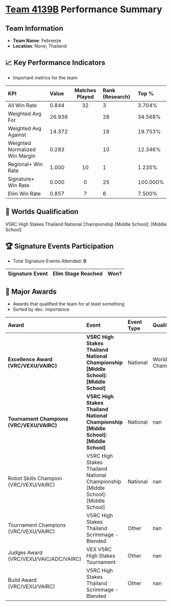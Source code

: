 # [Team 4139B](https://https://www.robotevents.com/teams/V5RC/4139B) Performance Summary

##  Team Information
- **Team Name**: Febreeze
- **Location**: None; Thailand

## 📈 Key Performance Indicators
- Important metrics for the team

| KPI | Value | Matches Played | Rank (Research) | Top % |
|:---|:-----|:--------------:|:----|:-----|
| All Win Rate | 0.844 | 32 | 3 | 3.704% |
| Weighted Avg For | 26.936 |  | 28 | 34.568% |
| Weighted Avg Against | 14.372 |  | 16 | 19.753% |
| Weighted Normalized Win Margin | 0.283 |  | 10 | 12.346% |
| Regional+ Win Rate | 1.000 | 10 | 1 | 1.235% |
| Signature+ Win Rate | 0.000 | 0 | 25 | 100.000% |
| Elim Win Rate | 0.857 | 7 | 6 | 7.500% |


## 🎯 Worlds Qualification
V5RC High Stakes Thailand National Championship [Middle School]: [Middle School]

## 🏆 Signature Events Participation
- Total Signature Events Attended: **0**

| Signature Event | Elim Stage Reached | Won? |
|:----------------|:-------------------|:----|


## 🥇 Major Awards
- Awards that qualified the team for at least something
- Sorted by dec. importance

| Award | Event | Event Type | Qualification |
|:------|:------|:-----------|:--------------|
| **Excellence Award (VRC/VEXU/VAIRC)** | **V5RC High Stakes Thailand National Championship [Middle School]: [Middle School]** | National | World Championship |
| **Tournament Champions (VRC/VEXU/VAIRC)** | **V5RC High Stakes Thailand National Championship [Middle School]: [Middle School]** | National | nan |
| Robot Skills Champion (VRC/VEXU/VAIRC) | V5RC High Stakes Thailand National Championship [Middle School]: [Middle School] | National | nan |
| Tournament Champions (VRC/VEXU/VAIRC) | V5RC High Stakes Thailand Scrimmage - Blended | Other | nan |
| Judges Award (VRC/VEXU/VAIC/ADC/VAIRC) | VEX V5RC High Stakes Tournament | Other | nan |
| Build Award (VRC/VEXU/VAIRC) | V5RC High Stakes Thailand Scrimmage - Blended | Other | nan |

